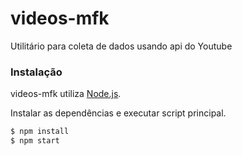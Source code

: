 # videos-mfk

Utilitário para coleta de dados usando api do Youtube

### Instalação

videos-mfk utiliza [Node.js](https://nodejs.org/).

Instalar as dependências e executar script principal.

```sh
$ npm install
$ npm start
```
